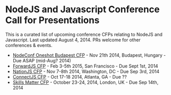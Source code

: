 NodeJS and Javascript Conference Call for Presentations
===============

This is a curated list of upcoming conference CFPs relating to NodeJS and Javascript.  Last updated August 4, 2014. PRs welcome for other conferences & events.

* [NodeConf Oneshot Budapest CFP](https://github.com/RisingStack/oneshot-budapest) - Nov 21th 2014, Budapest, Hungary - Due ASAP (mid-Aug? 2014)
* [ForwardJS CFP](https://docs.google.com/forms/d/1rnPEB0o-eAVYjbhvm648lW-7R2Vi293brCkaxEpWjns/viewform) - Feb 3-5th 2015, San Francisco - Due Sept 1st, 2014
* [NationJS CFP](https://docs.google.com/forms/d/1wlgjy-kND1cgoMY9b71l97SYbLUnugPfxvzDaWvyc7U/viewform) - Nov 7-8th 2014, Washington, DC - Due Sep 3rd, 2014
* [ConnectJS CFP](http://connect-js.com/cfpinfo.html) - Oct 17-18 2014, Atlanta, GA - Due ??
* [Skills Matter CFP](https://docs.google.com/forms/d/1wqBzy0PkE4ZQkJ33i4aL4fN5hkbWHlWuo0j4CI2jle8/viewform) - October 23-24, 2014, London, UK - Due Sep 14th, 2014

